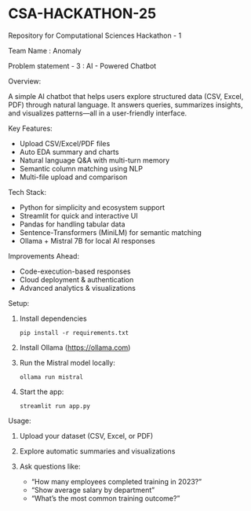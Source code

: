 # CSA-HACKATHON-25
Repository for Computational Sciences Hackathon - 1

Team Name : Anomaly

Problem statement - 3 : AI - Powered Chatbot

Overview:

A simple AI chatbot that helps users explore structured data (CSV, Excel, PDF) through natural language. It answers queries, summarizes insights, and visualizes patterns—all in a user-friendly interface.

Key Features:

- Upload CSV/Excel/PDF files
- Auto EDA summary and charts
- Natural language Q&A with multi-turn memory
- Semantic column matching using NLP
- Multi-file upload and comparison

Tech Stack:

- Python for simplicity and ecosystem support
- Streamlit for quick and interactive UI
- Pandas for handling tabular data
- Sentence-Transformers (MiniLM) for semantic matching
- Ollama + Mistral 7B for local AI responses

Improvements Ahead:

- Code-execution-based responses
- Cloud deployment & authentication
- Advanced analytics & visualizations

Setup:

1. Install dependencies

    `pip install -r requirements.txt`

2. Install Ollama (https://ollama.com)

3. Run the Mistral model locally:

    `ollama run mistral`

4. Start the app:

    `streamlit run app.py`

Usage:

1. Upload your dataset (CSV, Excel, or PDF)

2. Explore automatic summaries and visualizations

3. Ask questions like:

    - “How many employees completed training in 2023?”
    - “Show average salary by department”
    - “What’s the most common training outcome?”
